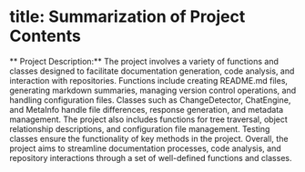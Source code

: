 # title: Summarization of Project Contents

** Project Description:** 
The project involves a variety of functions and classes designed to facilitate documentation generation, code analysis, and interaction with repositories. Functions include creating README.md files, generating markdown summaries, managing version control operations, and handling configuration files. Classes such as ChangeDetector, ChatEngine, and MetaInfo handle file differences, response generation, and metadata management. The project also includes functions for tree traversal, object relationship descriptions, and configuration file management. Testing classes ensure the functionality of key methods in the project. Overall, the project aims to streamline documentation processes, code analysis, and repository interactions through a set of well-defined functions and classes.